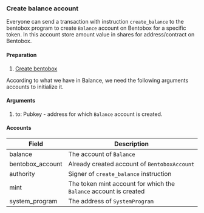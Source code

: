 ### Create balance account

Everyone can send a transaction with instruction `create_balance` to the bentobox program to create `Balance` account on Bentobox for a specific token. In this account store amount value in shares for address/contract on Bentobox. 

#### Preparation
1. [Create bentobox](./01-create-bentobox.md)

According to what we have in Balance, we need the following arguments accounts to initialize it.

#### Arguments
1. to: Pubkey - address for which `Balance` account is created.
   
#### Accounts

| Field  | Description |
| ------------- | ------------- |
| balance  | The account of `Balance`  |
| bentobox_account  | Already created account of `BentoboxAccount` |
| authority  | Signer of `create_balance` instruction |
| mint  | The token mint account for which the `Balance` account is created |
| system_program | The address of `SystemProgram` |